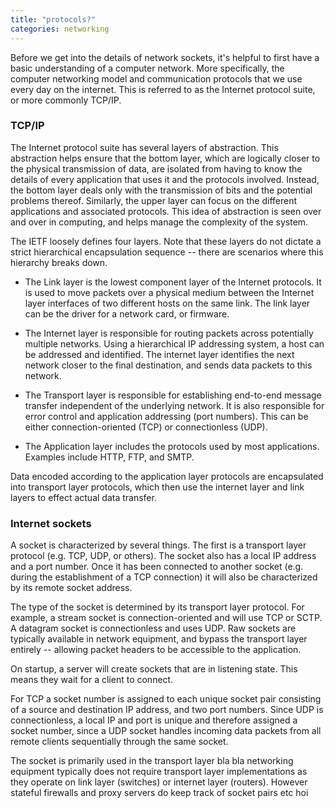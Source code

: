 ```yaml
---
title: "protocols?"
categories: networking
---
```


Before we get into the details of network sockets, it's helpful to first have a basic understanding of a computer network. More specifically, the computer networking model and communication protocols that we use every day on the internet. This is referred to as the Internet protocol suite, or more commonly TCP/IP.

### TCP/IP

The Internet protocol suite has several layers of abstraction. This abstraction helps ensure that the bottom layer, which are logically closer to the physical transmission of data, are isolated from having to know the details of every application that uses it and the protocols involved. Instead, the bottom layer deals only with the transmission of bits and the potential problems thereof. Similarly, the upper layer can focus on the different applications and associated protocols. This idea of abstraction is seen over and over in computing, and helps manage the complexity of the system.

The IETF loosely defines four layers. Note that these layers do not dictate a strict hierarchical encapsulation sequence -- there are scenarios where this hierarchy breaks down.

* The Link layer is the lowest component layer of the Internet protocols. It is used to move packets over a physical medium between the Internet layer interfaces of two different hosts on the same link. The link layer can be the driver for a network card, or firmware.

* The Internet layer is responsible for routing packets across potentially multiple networks. Using a hierarchical IP addressing system, a host can be addressed and identified. The internet layer identifies the next network closer to the final destination, and sends data packets to this network.

* The Transport layer is responsible for establishing end-to-end message transfer independent of the underlying network. It is also responsible for error control and application addressing (port numbers). This can be either connection-oriented (TCP) or connectionless (UDP).

* The Application layer includes the protocols used by most applications. Examples include HTTP, FTP, and SMTP.

Data encoded according to the application layer protocols are encapsulated into transport layer protocols, which then use the internet layer and link layers to effect actual data transfer.

### Internet sockets

A socket is characterized by several things. The first is a transport layer protocol (e.g. TCP, UDP, or others). The socket also has a local IP address and a port number. Once it has been connected to another socket (e.g. during the establishment of a TCP connection) it will also be characterized by its remote socket address.

The type of the socket is determined by its transport layer protocol. For example, a stream socket is connection-oriented and will use TCP or SCTP. A datagram socket is connectionless and uses UDP. Raw sockets are typically available in network equipment, and bypass the transport layer entirely -- allowing packet headers to be accessible to the application.

On startup, a server will create sockets that are in listening state. This means they wait for a client to connect.

For TCP a socket number is assigned to each unique socket pair consisting of a source and destination IP address, and two port numbers. Since UDP is connectionless, a local IP and port is unique and therefore assigned a socket number, since a UDP socket handles incoming data packets from all remote clients sequentially through the same socket.

The socket is primarily used in the transport layer bla bla networking equipment typically does not require transport layer implementations as they operate on link layer (switches) or internet layer (routers). However stateful firewalls and proxy servers do keep track of socket pairs etc hoi
